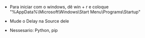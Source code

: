 - Para iniciar com o windows, dê win + r e coloque "%AppData%\Microsoft\Windows\Start Menu\Programs\Startup"

- Mude o Delay na Source dele


- Nessesario: Python, pip

